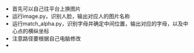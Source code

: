 - 首先可以自己往平台上换图片
- 运行image.py，识别人脸，输出对应人的图片名称
- 运行match_alpha.py，识别字母并确定中间位置，输出对应的字母，以及中心点的横纵坐标
- 注意路径要根据自己电脑修改
- 